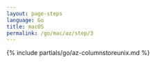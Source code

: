 ```yaml
---
layout: page-steps
language: Go
title: macOS
permalink: /go/mac/az/step/3
---
```


{% include partials/go/az-columnstoreunix.md %}
